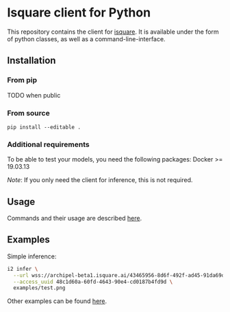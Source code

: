 # Isquare client for Python

This repository contains the client for [isquare](isquare.ai). It is available under the form of python classes, as well as a command-line-interface.

## Installation

### From pip

TODO when public

### From source

```
pip install --editable .
```

### Additional requirements

To be able to test your models, you need the following packages:
Docker >= 19.03.13

_Note_: If you only need the client for inference, this is not required.

## Usage

Commands and their usage are described [here](docs/commands.md).

## Examples

Simple inference:

```bash
i2 infer \
  --url wss://archipel-beta1.isquare.ai/43465956-8d6f-492f-ad45-91da69da44d0 \
  --access_uuid 48c1d60a-60fd-4643-90e4-cd0187b4fd9d \
  examples/test.png
```
Other examples can be found [here](docs/getting_started.md).

